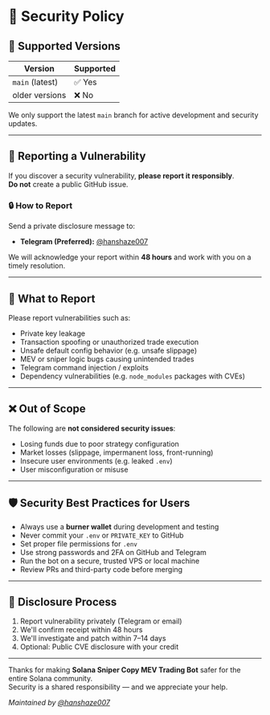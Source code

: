 # 🔐 Security Policy

## 📆 Supported Versions

| Version         | Supported |
|------------------|-----------|
| `main` (latest)  | ✅ Yes     |
| older versions   | ❌ No      |

We only support the latest `main` branch for active development and security updates.

---

## 📣 Reporting a Vulnerability

If you discover a security vulnerability, **please report it responsibly**.  
**Do not** create a public GitHub issue.

### 🔒 How to Report

Send a private disclosure message to:

- **Telegram (Preferred):** [@hanshaze007](https://t.me/hanshaze007)  


We will acknowledge your report within **48 hours** and work with you on a timely resolution.

---

## 📌 What to Report

Please report vulnerabilities such as:

- Private key leakage
- Transaction spoofing or unauthorized trade execution
- Unsafe default config behavior (e.g. unsafe slippage)
- MEV or sniper logic bugs causing unintended trades
- Telegram command injection / exploits
- Dependency vulnerabilities (e.g. `node_modules` packages with CVEs)

---

## ❌ Out of Scope

The following are **not considered security issues**:

- Losing funds due to poor strategy configuration
- Market losses (slippage, impermanent loss, front-running)
- Insecure user environments (e.g. leaked `.env`)
- User misconfiguration or misuse

---

## 🛡️ Security Best Practices for Users

- Always use a **burner wallet** during development and testing
- Never commit your `.env` or `PRIVATE_KEY` to GitHub
- Set proper file permissions for `.env`
- Use strong passwords and 2FA on GitHub and Telegram
- Run the bot on a secure, trusted VPS or local machine
- Review PRs and third-party code before merging

---

## 🤝 Disclosure Process

1. Report vulnerability privately (Telegram or email)
2. We'll confirm receipt within 48 hours
3. We'll investigate and patch within 7–14 days
4. Optional: Public CVE disclosure with your credit

---

Thanks for making **Solana Sniper Copy MEV Trading Bot** safer for the entire Solana community.  
Security is a shared responsibility — and we appreciate your help.

*Maintained by [@hanshaze007](https://github.com/hanshaze007)*
